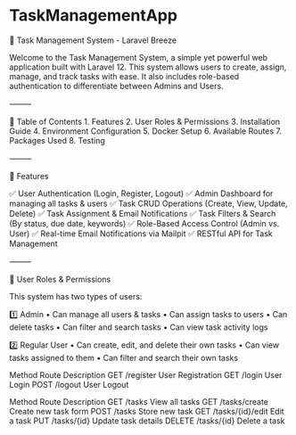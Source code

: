 # TaskManagementApp

📌 Task Management System - Laravel Breeze

Welcome to the Task Management System, a simple yet powerful web application built with Laravel 12.
This system allows users to create, assign, manage, and track tasks with ease. 
It also includes role-based authentication to differentiate between Admins and Users.

⸻

📖 Table of Contents
	1.	Features
	2.	User Roles & Permissions
	3.	Installation Guide
	4.	Environment Configuration
	5.	Docker Setup
	6.	Available Routes
	7.	Packages Used
	8.	Testing
	

⸻

🎯 Features

✅ User Authentication (Login, Register, Logout)
✅ Admin Dashboard for managing all tasks & users
✅ Task CRUD Operations (Create, View, Update, Delete)
✅ Task Assignment & Email Notifications
✅ Task Filters & Search (By status, due date, keywords)
✅ Role-Based Access Control (Admin vs. User)
✅ Real-time Email Notifications via Mailpit
✅ RESTful API for Task Management

⸻

👥 User Roles & Permissions

This system has two types of users:

1️⃣ Admin
	•	Can manage all users & tasks
	•	Can assign tasks to users
	•	Can delete tasks
	•	Can filter and search tasks
	•	Can view task activity logs

2️⃣ Regular User
	•	Can create, edit, and delete their own tasks
	•	Can view tasks assigned to them
	•	Can filter and search their own tasks

Method
Route
Description
GET
/register
User Registration
GET
/login
User Login
POST
/logout
User Logout

Method
Route
Description
GET
/tasks
View all tasks
GET
/tasks/create
Create new task form
POST
/tasks
Store new task
GET
/tasks/{id}/edit
Edit a task
PUT
/tasks/{id}
Update task details
DELETE
/tasks/{id}
Delete a task




